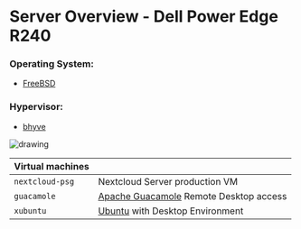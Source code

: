 # Server Overview - Dell Power Edge R240

### Operating System: 
- [FreeBSD](https://www.freebsd.org/)

### Hypervisor: 
- [bhyve](https://bhyve.org/)

![drawing](/images/server-overview.png)

| Virtual machines  |   |
|  --  |  --  |
| `nextcloud-psg` | Nextcloud Server production VM |
| `guacamole`  | [Apache Guacamole](https://guacamole.apache.org/) Remote Desktop access |
| `xubuntu`  |  [Ubuntu](https://xubuntu.org/) with Desktop Environment |



